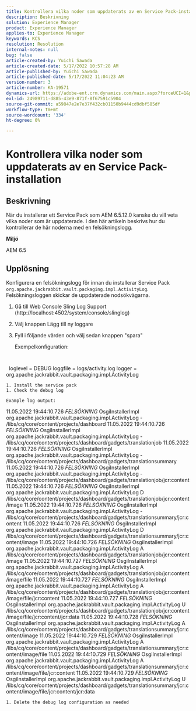 ```yaml
---
title: Kontrollera vilka noder som uppdaterats av en Service Pack-installation
description: Beskrivning
solution: Experience Manager
product: Experience Manager
applies-to: Experience Manager
keywords: KCS
resolution: Resolution
internal-notes: null
bug: false
article-created-by: Yuichi Sawada
article-created-date: 5/17/2022 10:57:28 AM
article-published-by: Yuichi Sawada
article-published-date: 5/17/2022 11:04:23 AM
version-number: 3
article-number: KA-19571
dynamics-url: https://adobe-ent.crm.dynamics.com/main.aspx?forceUCI=1&pagetype=entityrecord&etn=knowledgearticle&id=083bd723-d0d5-ec11-a7b5-000d3a37750e
exl-id: 24989711-d885-43e9-871f-8f67591c5904
source-git-commit: a59847e2e7e37f432cb01150b9444cd9dbf585df
workflow-type: tm+mt
source-wordcount: '334'
ht-degree: 0%

---
```


# Kontrollera vilka noder som uppdaterats av en Service Pack-installation

## Beskrivning

När du installerar ett Service Pack som AEM 6.5.12.0 kanske du vill veta vilka noder som är uppdaterade. I den här artikeln beskrivs hur du kontrollerar de här noderna med en felsökningslogg.

<b>Miljö</b>

AEM 6.5

## Upplösning

Konfigurera en felsökningslogg för innan du installerar Service Pack `org.apache.jackrabbit.vault.packaging.impl.ActivityLog`. Felsökningsloggen skickar de uppdaterade nodsökvägarna.

1. Gå till Web Console Sling Log Support (http://localhost:4502/system/console/slinglog)
1. Välj knappen Lägg till ny loggare
1. Fyll i följande värden och välj sedan knappen &quot;spara&quot;

   Exempelkonfiguration:

   ```
   
   
  loglevel = DEBUG loggfile = logs/activity.log logger = org.apache.jackrabbit.vault.packaging.impl.ActivityLog

```
1. Install the service pack
1. Check the debug log

Example log output:
```
11.05.2022 19:44:10.726 *FELSÖKNING* OsgiInstallerImpl org.apache.jackrabbit.vault.packaging.impl.ActivityLog - /libs/cq/core/content/projects/dashboard 11.05.2022 19:44:10.726 *FELSÖKNING* OsgiInstallerImpl org.apache.jackrabbit.vault.packaging.impl.ActivityLog - /libs/cq/core/content/projects/dashboard/gadgets/translationjob 11.05.2022 19:44:10.726 *FELSÖKNING* OsgiInstallerImpl org.apache.jackrabbit.vault.packaging.impl.ActivityLog - /libs/cq/core/content/projects/dashboard/gadgets/translationsummary 11.05.2022 19:44:10.726 *FELSÖKNING* OsgiInstallerImpl org.apache.jackrabbit.vault.packaging.impl.ActivityLog - /libs/cq/core/content/projects/dashboard/gadgets/translationjob/jcr:content 11.05.2022 19:44:10.726 *FELSÖKNING* OsgiInstallerImpl org.apache.jackrabbit.vault.packaging.impl.ActivityLog D /libs/cq/core/content/projects/dashboard/gadgets/translationjob/jcr:content/image 11.05.2022 19:44:10.726 *FELSÖKNING* OsgiInstallerImpl org.apache.jackrabbit.vault.packaging.impl.ActivityLog - /libs/cq/core/content/projects/dashboard/gadgets/translationsummary/jcr:content 11.05.2022 19:44:10.726 *FELSÖKNING* OsgiInstallerImpl org.apache.jackrabbit.vault.packaging.impl.ActivityLog D /libs/cq/core/content/projects/dashboard/gadgets/translationsummary/jcr:content/image 11.05.2022 19:44:10.726 *FELSÖKNING* OsgiInstallerImpl org.apache.jackrabbit.vault.packaging.impl.ActivityLog A /libs/cq/core/content/projects/dashboard/gadgets/translationjob/jcr:content/image 11.05.2022 19:44:10.727 *FELSÖKNING* OsgiInstallerImpl org.apache.jackrabbit.vault.packaging.impl.ActivityLog A /libs/cq/core/content/projects/dashboard/gadgets/translationjob/jcr:content/image/file 11.05.2022 19:44:10.727 *FELSÖKNING* OsgiInstallerImpl org.apache.jackrabbit.vault.packaging.impl.ActivityLog A /libs/cq/core/content/projects/dashboard/gadgets/translationjob/jcr:content/image/file/jcr:content 11.05.2022 19:44:10.727 *FELSÖKNING* OsgiInstallerImpl org.apache.jackrabbit.vault.packaging.impl.ActivityLog U /libs/cq/core/content/projects/dashboard/gadgets/translationjob/jcr:content/image/file/jcr:content/jcr:data 11.05.2022 19:44:10.728 *FELSÖKNING* OsgiInstallerImpl org.apache.jackrabbit.vault.packaging.impl.ActivityLog A /libs/cq/core/content/projects/dashboard/gadgets/translationsummary/jcr:content/image 11.05.2022 19:44:10.729 *FELSÖKNING* OsgiInstallerImpl org.apache.jackrabbit.vault.packaging.impl.ActivityLog A /libs/cq/core/content/projects/dashboard/gadgets/translationsummary/jcr:content/image/file 11.05.2022 19:44:10.729 *FELSÖKNING* OsgiInstallerImpl org.apache.jackrabbit.vault.packaging.impl.ActivityLog A /libs/cq/core/content/projects/dashboard/gadgets/translationsummary/jcr:content/image/file/jcr:content 11.05.2022 19:44:10.729 *FELSÖKNING* OsgiInstallerImpl org.apache.jackrabbit.vault.packaging.impl.ActivityLog U /libs/cq/core/content/projects/dashboard/gadgets/translationsummary/jcr:content/image/file/jcr:content/jcr:data

```
1. Delete the debug log configuration as needed

